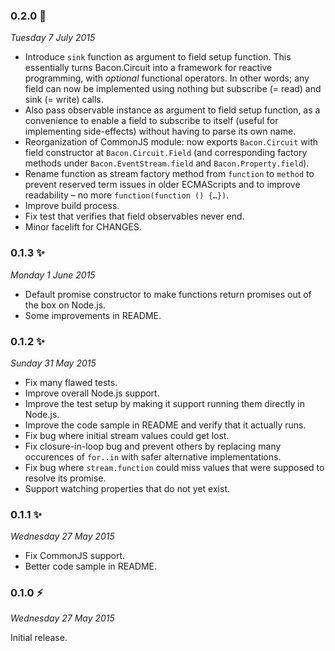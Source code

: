 ### 0.2.0 :dizzy:
_Tuesday 7 July 2015_

* Introduce `sink` function as argument to field setup function. This essentially turns Bacon.Circuit into a framework for reactive programming, with *optional* functional operators. In other words; any field can now be implemented using nothing but subscribe (= read) and sink (= write) calls.
* Also pass observable instance as argument to field setup function, as a convenience to enable a field to subscribe to itself (useful for implementing side-effects) without having to parse its own name.
* Reorganization of CommonJS module: now exports `Bacon.Circuit` with field constructor at `Bacon.Circuit.Field` (and corresponding factory methods under `Bacon.EventStream.field` and `Bacon.Property.field`).
* Rename function as stream factory method from `function` to `method` to prevent reserved term issues in older ECMAScripts and to improve readability – no more `function(function () {…})`.
* Improve build process.
* Fix test that verifies that field observables never end.
* Minor facelift for CHANGES.


### 0.1.3 :sparkles:
_Monday 1 June 2015_

* Default promise constructor to make functions return promises out of the box on Node.js.
* Some improvements in README.


### 0.1.2 :sparkles:
_Sunday 31 May 2015_

* Fix many flawed tests.
* Improve overall Node.js support.
* Improve the test setup by making it support running them directly in Node.js.
* Improve the code sample in README and verify that it actually runs.
* Fix bug where initial stream values could get lost.
* Fix closure-in-loop bug and prevent others by replacing many occurences of `for..in` with safer alternative implementations.
* Fix bug where `stream.function` could miss values that were supposed to resolve its promise.
* Support watching properties that do not yet exist.


### 0.1.1 :sparkles:
_Wednesday 27 May 2015_

* Fix CommonJS support.
* Better code sample in README.


### 0.1.0 :zap:
_Wednesday 27 May 2015_

Initial release.
